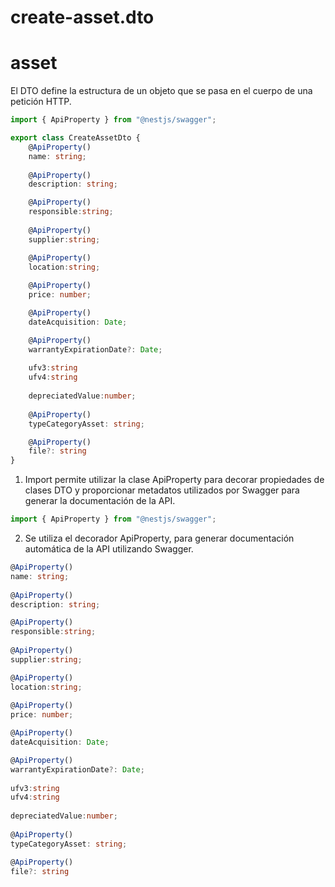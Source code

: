 # create-asset.dto
# asset
El DTO define la estructura de un objeto que se pasa en el cuerpo de una petición HTTP.
```ts
import { ApiProperty } from "@nestjs/swagger";

export class CreateAssetDto {
    @ApiProperty()
    name: string; 
    
    @ApiProperty()
    description: string;

    @ApiProperty()
    responsible:string; 
        
    @ApiProperty()
    supplier:string; 

    @ApiProperty()
    location:string;
    
    @ApiProperty()
    price: number; 

    @ApiProperty()
    dateAcquisition: Date;

    @ApiProperty()
    warrantyExpirationDate?: Date;
    
    ufv3:string
    ufv4:string
    
    depreciatedValue:number;
    
    @ApiProperty()
    typeCategoryAsset: string;

    @ApiProperty()
    file?: string     
}
``` 
1. Import permite utilizar la clase ApiProperty para decorar propiedades de clases DTO y proporcionar metadatos utilizados por Swagger para generar la documentación de la API.
```ts
import { ApiProperty } from "@nestjs/swagger";   
```
2. Se utiliza el decorador ApiProperty, para generar documentación automática de la API utilizando Swagger.
```ts
@ApiProperty()
name: string; 
    
@ApiProperty()
description: string;

@ApiProperty()
responsible:string; 
        
@ApiProperty()
supplier:string; 

@ApiProperty()
location:string;
    
@ApiProperty()
price: number; 

@ApiProperty()
dateAcquisition: Date;

@ApiProperty()
warrantyExpirationDate?: Date;
    
ufv3:string
ufv4:string
    
depreciatedValue:number;
    
@ApiProperty()
typeCategoryAsset: string;

@ApiProperty()
file?: string
```